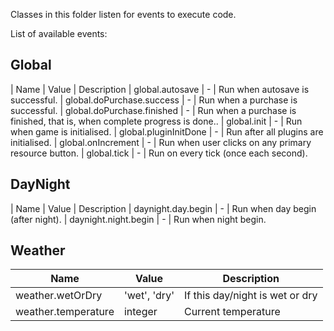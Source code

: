 Classes in this folder listen for events to execute code.

List of available events:

## Global

| Name | Value | Description
| global.autosave | - | Run when autosave is successful.
| global.doPurchase.success | - | Run when a purchase is successful.
| global.doPurchase.finished | - | Run when a purchase is finished, that is, when complete progress is done..
| global.init | - | Run when game is initialised.
| global.pluginInitDone | - | Run after all plugins are initialised.
| global.onIncrement | - | Run when user clicks on any primary resource button.
| global.tick | - | Run on every tick (once each second).

## DayNight

| Name | Value | Description
| daynight.day.begin | - |  Run when day begin (after night).
| daynight.night.begin | - |  Run when night begin.

## Weather

| Name | Value | Description
|---|---|---
| weather.wetOrDry | 'wet', 'dry' | If this day/night is wet or dry
| weather.temperature | integer | Current temperature
